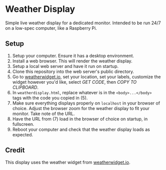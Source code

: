 # Weather Display
Simple live weather display for a dedicated monitor. Intended to be run 24/7 on a low-spec computer, like a Raspberry Pi.

## Setup
1. Setup your computer. Ensure it has a desktop environment.
2. Install a web browser. This will render the weather display.
3. Setup a local web server and have it run on startup.
4. Clone this repository into the web server's public directory.
5. Go to [weatherwidget.io](https://weatherwidget.io/), set your location, set your labels, customize the widget however you'd like, select *GET CODE*, then *COPY TO CLIPBOARD*.
6. In `weatherdisplay.html`, replace whatever is in the `<body>...</body>` tags with the code you copied in (5).
7. Make sure everything displays properly on `localhost` in your browser of choice. Adjust the browser zoom for the weather display to fit your monitor. Take note of the URL.
8. Have the URL from (7) load in the browser of choice on startup, in fullscreen.
9. Reboot your computer and check that the weather display loads as expected.

## Credit
This display uses the weather widget from [weatherwidget.io](https://weatherwidget.io/).
